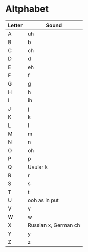 # Altphabet

| Letter | Sound |
| - | - |
| A | uh |
| B | b |
| C | ch |
| D | d |
| E | eh |
| F | f |
| G | g |
| H | h |
| I | ih |
| J | j |
| K | k |
| L | l |
| M | m |
| N | n |
| O | oh |
| P | p |
| Q | Uvular k |
| R | r |
| S | s |
| T | t |
| U | ooh as in put |
| V | v |
| W | w |
| X | Russian x, German ch |
| Y | y |
| Z | z |

